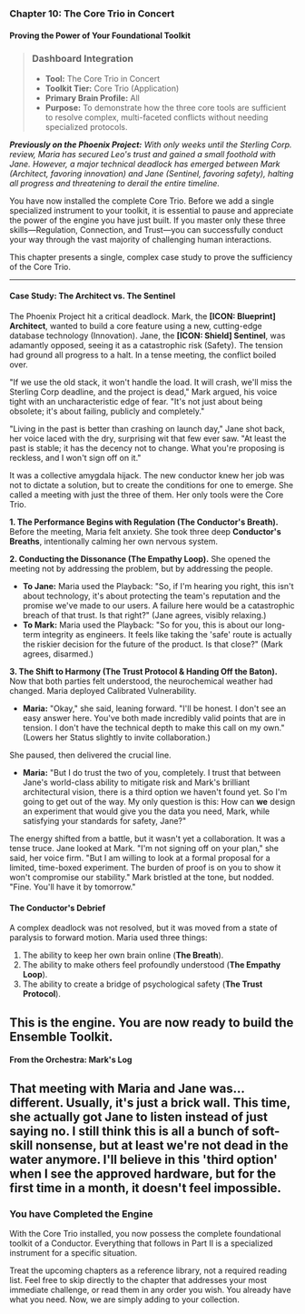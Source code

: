 ### **Chapter 10: The Core Trio in Concert**
#### Proving the Power of Your Foundational Toolkit

> ### **Dashboard Integration**
>
> *   **Tool:** The Core Trio in Concert
> *   **Toolkit Tier:** Core Trio (Application)
> *   **Primary Brain Profile:** All
> *   **Purpose:** To demonstrate how the three core tools are sufficient to resolve complex, multi-faceted conflicts without needing specialized protocols.

***Previously on the Phoenix Project:*** *With only weeks until the Sterling Corp. review, Maria has secured Leo's trust and gained a small foothold with Jane. However, a major technical deadlock has emerged between Mark (Architect, favoring innovation) and Jane (Sentinel, favoring safety), halting all progress and threatening to derail the entire timeline.*

You have now installed the complete Core Trio. Before we add a single specialized instrument to your toolkit, it is essential to pause and appreciate the power of the engine you have just built. If you master only these three skills—Regulation, Connection, and Trust—you can successfully conduct your way through the vast majority of challenging human interactions.

This chapter presents a single, complex case study to prove the sufficiency of the Core Trio.

---

#### **Case Study: The Architect vs. The Sentinel**

The Phoenix Project hit a critical deadlock. Mark, the **[ICON: Blueprint] Architect**, wanted to build a core feature using a new, cutting-edge database technology (Innovation). Jane, the **[ICON: Shield] Sentinel**, was adamantly opposed, seeing it as a catastrophic risk (Safety). The tension had ground all progress to a halt. In a tense meeting, the conflict boiled over.

"If we use the old stack, it won't handle the load. It will crash, we'll miss the Sterling Corp deadline, and the project is dead," Mark argued, his voice tight with an uncharacteristic edge of fear. "It's not just about being obsolete; it's about failing, publicly and completely."

"Living in the past is better than crashing on launch day," Jane shot back, her voice laced with the dry, surprising wit that few ever saw. "At least the past is stable; it has the decency not to change. What you're proposing is reckless, and I won't sign off on it."

It was a collective amygdala hijack. The new conductor knew her job was not to dictate a solution, but to create the conditions for one to emerge. She called a meeting with just the three of them. Her only tools were the Core Trio.

**1. The Performance Begins with Regulation (The Conductor's Breath).**
Before the meeting, Maria felt anxiety. She took three deep **Conductor's Breaths**, intentionally calming her own nervous system.

**2. Conducting the Dissonance (The Empathy Loop).**
She opened the meeting not by addressing the problem, but by addressing the people.

*   **To Jane:** Maria used the Playback: "So, if I'm hearing you right, this isn't about technology, it's about protecting the team's reputation and the promise we've made to our users. A failure here would be a catastrophic breach of that trust. Is that right?" (Jane agrees, visibly relaxing.)
*   **To Mark:** Maria used the Playback: "So for you, this is about our long-term integrity as engineers. It feels like taking the 'safe' route is actually the riskier decision for the future of the product. Is that close?" (Mark agrees, disarmed.)

**3. The Shift to Harmony (The Trust Protocol & Handing Off the Baton).**
Now that both parties felt understood, the neurochemical weather had changed. Maria deployed Calibrated Vulnerability.

*   **Maria:** "Okay," she said, leaning forward. "I'll be honest. I don't see an easy answer here. You've both made incredibly valid points that are in tension. I don't have the technical depth to make this call on my own." (Lowers her Status slightly to invite collaboration.)

She paused, then delivered the crucial line.

*   **Maria:** "But I do trust the two of you, completely. I trust that between Jane's world-class ability to mitigate risk and Mark's brilliant architectural vision, there is a third option we haven't found yet. So I'm going to get out of the way. My only question is this: How can **we** design an experiment that would give you the data you need, Mark, while satisfying your standards for safety, Jane?"

The energy shifted from a battle, but it wasn't yet a collaboration. It was a tense truce. Jane looked at Mark. "I'm not signing off on your plan," she said, her voice firm. "But I am willing to look at a formal proposal for a limited, time-boxed experiment. The burden of proof is on you to show it won't compromise our stability." Mark bristled at the tone, but nodded. "Fine. You'll have it by tomorrow."

#### **The Conductor's Debrief**

A complex deadlock was not resolved, but it was moved from a state of paralysis to forward motion. Maria used three things:
1.  The ability to keep her own brain online (**The Breath**).
2.  The ability to make others feel profoundly understood (**The Empathy Loop**).
3.  The ability to create a bridge of psychological safety (**The Trust Protocol**).

This is the engine. You are now ready to build the Ensemble Toolkit.
---
#### **From the Orchestra: Mark's Log**
That meeting with Maria and Jane was... different. Usually, it's just a brick wall. This time, she actually got Jane to listen instead of just saying no. I still think this is all a bunch of soft-skill nonsense, but at least we're not dead in the water anymore. I'll believe in this 'third option' when I see the approved hardware, but for the first time in a month, it doesn't feel impossible.
---
### **You have Completed the Engine**

With the Core Trio installed, you now possess the complete foundational toolkit of a Conductor. Everything that follows in Part II is a specialized instrument for a specific situation.

Treat the upcoming chapters as a reference library, not a required reading list. Feel free to skip directly to the chapter that addresses your most immediate challenge, or read them in any order you wish. You already have what you need. Now, we are simply adding to your collection.
      